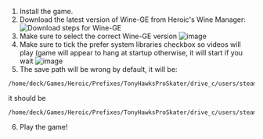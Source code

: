 1. Install the game.
2. Download the latest version of Wine-GE from Heroic's Wine Manager:  
   ![Download steps for Wine-GE](https://user-images.githubusercontent.com/34034631/193324230-1520111c-39a5-456a-af94-79992445c806.png)
3. Make sure to select the correct Wine-GE version
![image](https://user-images.githubusercontent.com/1721040/201833250-0f440c1c-a519-4e9a-8b0b-a443be4a8f8f.png)
4. Make sure to tick the prefer system libraries checkbox so videos will play (game will appear to hang at startup otherwise, it will start if you wait
![image](https://user-images.githubusercontent.com/1721040/201833491-d3ecfc4a-8088-422f-ad8c-cd95a71ce5ff.png)
5. The save path will be wrong by default, it will be:
```
/home/deck/Games/Heroic/Prefixes/TonyHawksProSkater/drive_c/users/steamuser/AppData/Local/VicariousVisions/
```
it should be
```
/home/deck/Games/Heroic/Prefixes/TonyHawksProSkater/drive_c/users/steamuser/AppData/Local/VicariousVisions/THPS/Saved/SaveGames
```
6. Play the game!